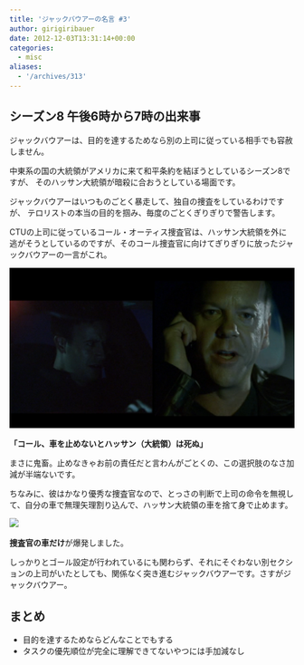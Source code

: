 ```yaml
---
title: 'ジャックバウアーの名言 #3'
author: girigiribauer
date: 2012-12-03T13:31:14+00:00
categories:
  - misc
aliases:
  - '/archives/313'
---
```

## シーズン8 午後6時から7時の出来事

ジャックバウアーは、目的を達するためなら別の上司に従っている相手でも容赦しません。

中東系の国の大統領がアメリカに来て和平条約を結ぼうとしているシーズン8ですが、 そのハッサン大統領が暗殺に合おうとしている場面です。

ジャックバウアーはいつものごとく暴走して、独自の捜査をしているわけですが、 テロリストの本当の目的を掴み、毎度のごとくぎりぎりで警告します。

CTUの上司に従っているコール・オーティス捜査官は、ハッサン大統領を外に逃がそうとしているのですが、そのコール捜査官に向けてぎりぎりに放ったジャックバウアーの一言がこれ。

![「コール、車を止めないとハッサン（大統領）は死ぬ」][1]

**「コール、車を止めないとハッサン（大統領）は死ぬ」**

まさに鬼畜。止めなきゃお前の責任だと言わんがごとくの、この選択肢のなさ加減が半端ないです。

ちなみに、彼はかなり優秀な捜査官なので、とっさの判断で上司の命令を無視して、自分の車で無理矢理割り込んで、ハッサン大統領の車を捨て身で止めます。

![][2]

**捜査官の車だけ**が爆発しました。

しっかりとゴール設定が行われているにも関わらず、それにそぐわない別セクションの上司がいたとしても、関係なく突き進むジャックバウアーです。さすがジャックバウアー。

## まとめ

  * 目的を達するためならどんなことでもする
  * タスクの優先順位が完全に理解できてないやつには手加減なし

 [1]: /img/2012/12/24advent03-012.png
 [2]: /img/2012/12/24advent03-022.png

